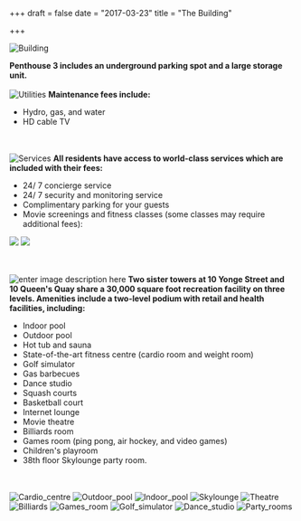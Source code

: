 +++
draft = false
date = "2017-03-23"
title = "The Building"

+++
![Building][1]

**Penthouse 3 includes an underground parking spot and a large storage unit.**
<br><br>
![Utilities][2]
**Maintenance fees include:**

 - Hydro, gas, and water 
 - HD cable TV

<br><br>
![Services][3]
**All residents have access to world-class services which are included with their fees:**

 - 24/ 7 concierge service
 - 24/ 7 security and monitoring service
 - Complimentary parking for your guests
 - Movie screenings and fitness classes (some classes may require   
   additional fees):

![](http://res.cloudinary.com/dj68jte5c/image/upload/c_scale,w_650/v1489976273/World_Trade_-_Mar_2017-1_mf0dvq.png)
![](http://res.cloudinary.com/dj68jte5c/image/upload/c_scale,w_650/v1489976271/World_Trade_-_Mar_2017-2_nhbnyp.png)

<br><br>
![enter image description here][4]
**Two sister towers at 10 Yonge Street and 10 Queen's Quay share a 30,000 square foot recreation facility on three levels. Amenities include a two-level podium with retail and health facilities, including:**

 - Indoor pool
 - Outdoor pool
 - Hot tub and sauna
 - State-of-the-art fitness centre (cardio room and weight room)
 - Golf simulator
 - Gas barbecues
 - Dance studio
 - Squash courts
 - Basketball court
 - Internet lounge
 - Movie theatre
 - Billiards room
 - Games room (ping pong, air hockey, and video games)
 - Children's playroom
 - 38th floor Skylounge party room.

<br><br>
![Cardio_centre][5]
![Outdoor_pool][6]
![Indoor_pool][7]
![Skylounge][8]
![Theatre][9]
![Billiards][10]
![Games_room][11]
![Golf_simulator][12]
![Dance_studio][13]
![Party_rooms][14]


  [1]: http://res.cloudinary.com/dj68jte5c/image/upload/v1490038838/9af11d_0c47_qzkgu2.jpg
  [2]: http://res.cloudinary.com/dj68jte5c/image/upload/v1490038924/Utilities_-_title_e3cezp.jpg
  [3]: http://res.cloudinary.com/dj68jte5c/image/upload/v1490038923/Service_-_title_uptppt.jpg
  [4]: http://res.cloudinary.com/dj68jte5c/image/upload/v1490038925/Amenities_-_title_b2zqu7.jpg
  [5]: http://res.cloudinary.com/dj68jte5c/image/upload/v1489970482/C3694850_14_c3jwhd.jpg
  [6]: http://res.cloudinary.com/dj68jte5c/image/upload/v1489970484/C3697639_14_opckgl.jpg
  [7]: http://res.cloudinary.com/dj68jte5c/image/upload/v1489970484/C3697639_11_irze5j.jpg
  [8]: http://res.cloudinary.com/dj68jte5c/image/upload/v1489970481/C3694850_18_iwbbsi.jpg
  [9]: http://res.cloudinary.com/dj68jte5c/image/upload/v1489970482/C3694850_15_u8duli.jpg
  [10]: http://res.cloudinary.com/dj68jte5c/image/upload/v1489970478/C3670148_19_ucwiyu.jpg
  [11]: http://res.cloudinary.com/dj68jte5c/image/upload/v1489970477/C3670148_17_vzqo1t.jpg
  [12]: http://res.cloudinary.com/dj68jte5c/image/upload/v1489970483/C3694850_16_qunuac.jpg
  [13]: http://res.cloudinary.com/dj68jte5c/image/upload/v1489970477/C3544185_15_pnooxa.jpg
  [14]: http://res.cloudinary.com/dj68jte5c/image/upload/v1489970482/C3694850_17_j4sx35.jpg
